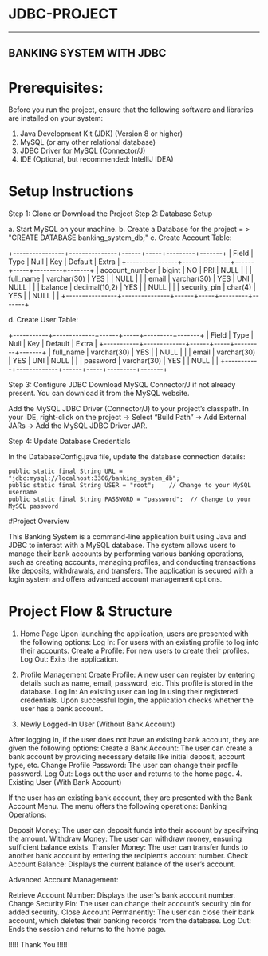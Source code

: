 # JDBC-PROJECT
-------------------------
BANKING SYSTEM WITH JDBC
-------------------------

# Prerequisites:

Before you run the project, ensure that the following software and libraries are installed on your system:

1. Java Development Kit (JDK) (Version 8 or higher)
2. MySQL (or any other relational database)
3. JDBC Driver for MySQL (Connector/J)
4. IDE (Optional, but recommended: IntelliJ IDEA)

# Setup Instructions

Step 1: Clone or Download the Project
Step 2: Database Setup
	
a. Start MySQL on your machine.
b. Create a Database for the project = > "CREATE DATABASE banking_system_db;"
c. Create Account Table: 

+----------------+---------------+------+-----+---------+-------+
| Field          | Type          | Null | Key | Default | Extra |
+----------------+---------------+------+-----+---------+-------+
| account_number | bigint        | NO   | PRI | NULL    |       |
| full_name      | varchar(30)   | YES  |     | NULL    |       |
| email          | varchar(30)   | YES  | UNI | NULL    |       |
| balance        | decimal(10,2) | YES  |     | NULL    |       |
| security_pin   | char(4)       | YES  |     | NULL    |       |
+----------------+---------------+------+-----+---------+-------+

d. Create User Table:

+-----------+-------------+------+-----+---------+-------+
| Field     | Type        | Null | Key | Default | Extra |
+-----------+-------------+------+-----+---------+-------+
| full_name | varchar(30) | YES  |     | NULL    |       |
| email     | varchar(30) | YES  | UNI | NULL    |       |
| password  | varchar(30) | YES  |     | NULL    |       |
+-----------+-------------+------+-----+---------+-------+

Step 3: Configure JDBC
Download MySQL Connector/J if not already present. You can download it from the MySQL website.

Add the MySQL JDBC Driver (Connector/J) to your project’s classpath.
In your IDE, right-click on the project → Select “Build Path” → Add External JARs → Add the MySQL JDBC Driver JAR.

Step 4: Update Database Credentials

In the DatabaseConfig.java file, update the database connection details:

    public static final String URL = "jdbc:mysql://localhost:3306/banking_system_db";
    public static final String USER = "root";    // Change to your MySQL username
    public static final String PASSWORD = "password";  // Change to your MySQL password

#Project Overview

This Banking System is a command-line application built using Java and JDBC to interact with a MySQL database. The system allows users to manage their bank accounts by performing various banking operations, such as creating accounts, managing profiles, and conducting transactions like deposits, withdrawals, and transfers. The application is secured with a login system and offers advanced account management options.

# Project Flow & Structure

1. Home Page
Upon launching the application, users are presented with the following options:
Log In: For users with an existing profile to log into their accounts.
Create a Profile: For new users to create their profiles.
Log Out: Exits the application.

2. Profile Management
Create Profile: A new user can register by entering details such as name, email, password, etc. This profile is stored in the database.
Log In: An existing user can log in using their registered credentials. Upon successful login, the application checks whether the user has a bank account.
3. Newly Logged-In User (Without Bank Account)

After logging in, if the user does not have an existing bank account, they are given the following options:
Create a Bank Account: The user can create a bank account by providing necessary details like initial deposit, account type, etc.
Change Profile Password: The user can change their profile password.
Log Out: Logs out the user and returns to the home page.
4. Existing User (With Bank Account)

If the user has an existing bank account, they are presented with the Bank Account Menu. The menu offers the following operations:
Banking Operations:

Deposit Money: The user can deposit funds into their account by specifying the amount.
Withdraw Money: The user can withdraw money, ensuring sufficient balance exists.
Transfer Money: The user can transfer funds to another bank account by entering the recipient’s account number.
Check Account Balance: Displays the current balance of the user’s account.

Advanced Account Management:

Retrieve Account Number: Displays the user's bank account number.
Change Security Pin: The user can change their account’s security pin for added security.
Close Account Permanently: The user can close their bank account, which deletes their banking records from the database.
Log Out: Ends the session and returns to the home page.

!!!!! Thank You !!!!!
